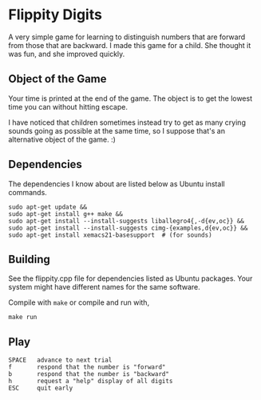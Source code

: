 # Flippity Digits

A very simple game for learning to distinguish numbers that are
forward from those that are backward.  I made this game for a child.
She thought it was fun, and she improved quickly.

## Object of the Game

Your time is printed at the end of the game.  The object is to get the
lowest time you can without hitting escape.

I have noticed that children sometimes instead try to get as many
crying sounds going as possible at the same time, so I suppose that's
an alternative object of the game.  :)

## Dependencies

The dependencies I know about are listed below as Ubuntu install
commands.

    sudo apt-get update &&
    sudo apt-get install g++ make &&
    sudo apt-get install --install-suggests liballegro4{,-d{ev,oc}} &&
    sudo apt-get install --install-suggests cimg-{examples,d{ev,oc}} &&
    sudo apt-get install xemacs21-basesupport  # (for sounds)

## Building

See the flippity.cpp file for dependencies listed as Ubuntu packages.
Your system might have different names for the same software.

Compile with `make` or compile and run with,

    make run

## Play

    SPACE	advance to next trial
    f		respond that the number is "forward"
    b		respond that the number is "backward"
    h		request a "help" display of all digits
    ESC		quit early
